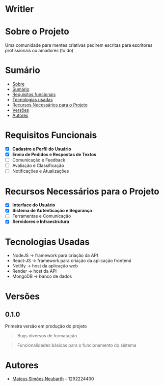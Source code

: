 # Writler

# Sobre o Projeto
Uma comunidade para mentes criativas pedirem escritas para escritores profissionais ou amadores (to do)

# Sumário
- [Sobre](#sobre-o-projeto)
- [Sumário](#sumário)
- [Requisitos funcionais](#requisitos-funcionais)
- [Tecnologias usadas](#tecnologias-usadas)
- [Recursos Necessários para o Projeto](#recursos-necessários-para-o-projeto)
- [Versões](#versões)
- [Autores](#autores)

# Requisitos Funcionais
- [x] **Cadastro e Perfil do Usuário**
- [x] **Envio de Pedidos e Respostas de Textos**
- [ ] Comunicação e Feedback
- [ ] Avaliação e Classificação
- [ ] Notificações e Atualizações

# Recursos Necessários para o Projeto
- [x] **Interface do Usuário**
- [x] **Sistema de Autenticação e Segurança**
- [ ] Ferramentas e Comunicação
- [x] **Servidores e Infraestrutura**

# Tecnologias Usadas
- NodeJS -> framework para criação da API
- React-JS -> framework para criação da aplicação frontend
- Netlify -> host da aplicação web
- Render -> host da API
- MongoDB -> banco de dados

# Versões
## 0.1.0
Primeira versão em produção do projeto
> Bugs diversos de formatação

> Funcionalidades básicas para o funcionamento do sistema

# Autores
- [Mateus Simões Neubarth](github.com/MateusSNeubarth) - 1292224400

